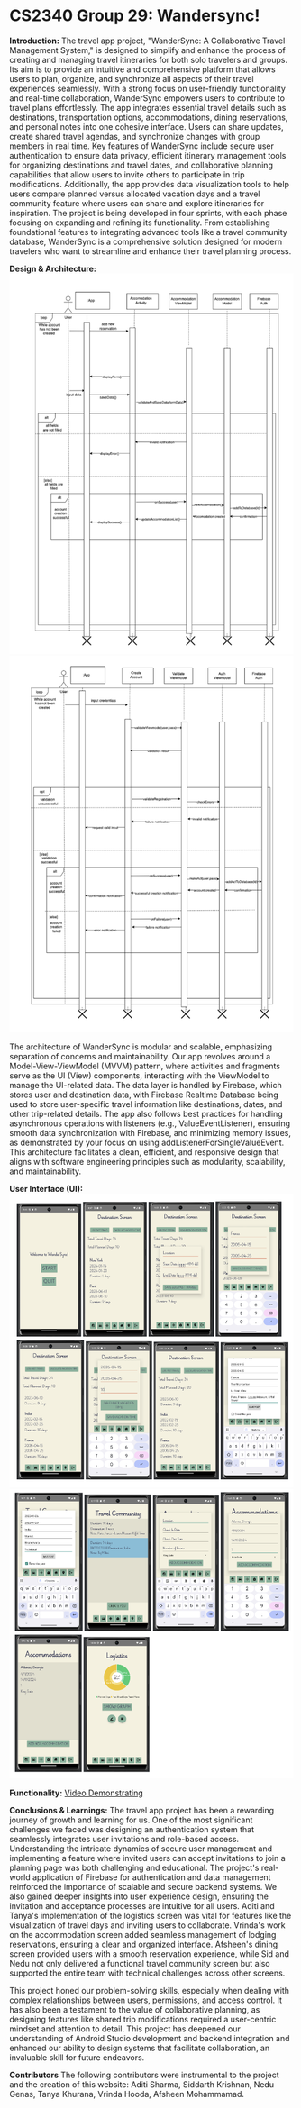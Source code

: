 # CS2340 Group 29: Wandersync!

**Introduction:** 
The travel app project, "WanderSync: A Collaborative Travel Management System," is designed to simplify and enhance the process of creating and managing travel itineraries for both solo travelers and groups. Its aim is to provide an intuitive and comprehensive platform that allows users to plan, organize, and synchronize all aspects of their travel experiences seamlessly. With a strong focus on user-friendly functionality and real-time collaboration, WanderSync empowers users to contribute to travel plans effortlessly. The app integrates essential travel details such as destinations, transportation options, accommodations, dining reservations, and personal notes into one cohesive interface. Users can share updates, create shared travel agendas, and synchronize changes with group members in real time.
Key features of WanderSync include secure user authentication to ensure data privacy, efficient itinerary management tools for organizing destinations and travel dates, and collaborative planning capabilities that allow users to invite others to participate in trip modifications. Additionally, the app provides data visualization tools to help users compare planned versus allocated vacation days and a travel community feature where users can share and explore itineraries for inspiration. The project is being developed in four sprints, with each phase focusing on expanding and refining its functionality. From establishing foundational features to integrating advanced tools like a travel community database, WanderSync is a comprehensive solution designed for modern travelers who want to streamline and enhance their travel planning process.

**Design & Architecture:**
![plot](./pages_images/diagram2.png)
![plot](./pages_images/diagram3.png)

The architecture of WanderSync is modular and scalable, emphasizing separation of concerns and maintainability. Our app revolves around a Model-View-ViewModel (MVVM) pattern, where activities and fragments serve as the UI (View) components, interacting with the ViewModel to manage the UI-related data. The data layer is handled by Firebase, which stores user and destination data, with Firebase Realtime Database being used to store user-specific travel information like destinations, dates, and other trip-related details. The app also follows best practices for handling asynchronous operations with listeners (e.g., ValueEventListener), ensuring smooth data synchronization with Firebase, and minimizing memory issues, as demonstrated by your focus on using addListenerForSingleValueEvent. This architecture facilitates a clean, efficient, and responsive design that aligns with software engineering principles such as modularity, scalability, and maintainability.

**User Interface (UI):**
![plot](./pages_images/image1.png)
![plot](./pages_images/image2.png)

**Functionality:**
[Video Demonstrating](https://drive.google.com/file/d/19Ay-JIvpye8to82s5JW1-CqaytnpawDb/view?usp=sharing "@embed")

**Conclusions & Learnings:**
The travel app project has been a rewarding journey of growth and learning for us. One of the most significant challenges we faced was designing an authentication system that seamlessly integrates user invitations and role-based access. Understanding the intricate dynamics of secure user management and implementing a feature where invited users can accept invitations to join a planning page was both challenging and educational.
The project's real-world application of Firebase for authentication and data management reinforced the importance of scalable and secure backend systems. We also gained deeper insights into user experience design, ensuring the invitation and acceptance processes are intuitive for all users.
Aditi and Tanya's implementation of the logistics screen was vital for features like the visualization of travel days and inviting users to collaborate. Vrinda's work on the accommodation screen added seamless management of lodging reservations, ensuring a clear and organized interface. Afsheen's dining screen provided users with a smooth reservation experience, while Sid and Nedu not only delivered a functional travel community screen but also supported the entire team with technical challenges across other screens.

This project honed our problem-solving skills, especially when dealing with complex relationships between users, permissions, and access control. It has also been a testament to the value of collaborative planning, as designing features like shared trip modifications required a user-centric mindset and attention to detail. This project has deepened our understanding of Android Studio development and backend integration and enhanced our ability to design systems that facilitate collaboration, an invaluable skill for future endeavors.

**Contributors**
The following contributors were instrumental to the project and the creation of this website:
Aditi Sharma, Siddarth Krishnan, Nedu Genas, Tanya Khurana, Vrinda Hooda, Afsheen Mohammamad.



